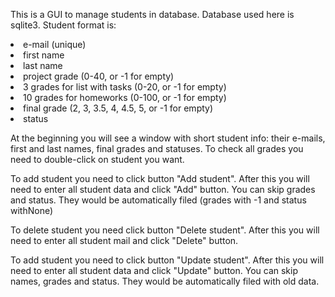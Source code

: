 This is a GUI to manage students in database.
Database used here is sqlite3.
Student format is:
<lt>
    <li>e-mail (unique)</li>
    <li>first name</li>
    <li>last name</li>
    <li>project grade 
        (0-40, or -1 for empty)
    </li>
    <li>3 grades for list with tasks
        (0-20, or -1 for empty)
    </li>
    <li>10 grades for homeworks
        (0-100, or -1 for empty)
    </li>
    <li>final grade 
        (2, 3, 3.5, 4, 4.5, 5, or -1 for empty)
    </li>
    <li>status</li>
</lt>
<p>At the beginning you will see a window with short student info:
their e-mails, first and last names, final grades and statuses.
To check all grades you need to double-click on student you want.</p>
<p>To add student you need to click button "Add student". After this
you will need to enter all student data and click "Add" button. 
You can skip grades and status. They would be automatically filed 
(grades with -1 and status withNone)</p>
<p>To delete student you need click button "Delete student". After this
you will need to enter all student mail and click "Delete" button.</p>
<p>To add student you need to click button "Update student". After this
you will need to enter all student data and click "Update" button. 
You can skip names, grades and status. They would be automatically 
filed with old data.</p>
